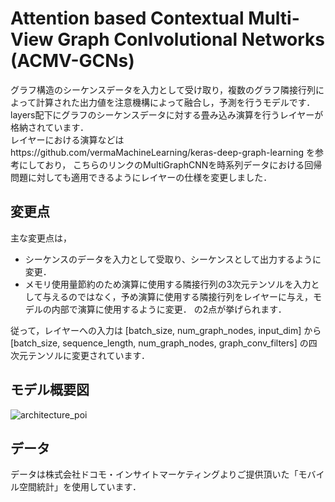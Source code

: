 # Attention based Contextual Multi-View Graph Conlvolutional Networks (ACMV-GCNs)
グラフ構造のシーケンスデータを入力として受け取り，複数のグラフ隣接行列によって計算された出力値を注意機構によって融合し，予測を行うモデルです．  
layers配下にグラフのシーケンスデータに対する畳み込み演算を行うレイヤーが格納されています．  
レイヤーにおける演算などはhttps://github.com/vermaMachineLearning/keras-deep-graph-learning を参考にしており，
こちらのリンクのMultiGraphCNNを時系列データにおける回帰問題に対しても適用できるようにレイヤーの仕様を変更しました．

## 変更点
主な変更点は，
- シーケンスのデータを入力として受取り、シーケンスとして出力するように変更．
- メモリ使用量節約のため演算に使用する隣接行列の3次元テンソルを入力として与えるのではなく，予め演算に使用する隣接行列をレイヤーに与え，モデルの内部で演算に使用するように変更．
の2点が挙げられます．

従って，レイヤーへの入力は [batch_size, num_graph_nodes, input_dim] から [batch_size, sequence_length, num_graph_nodes, graph_conv_filters] の四次元テンソルに変更されています．

## モデル概要図
![architecture_poi](https://user-images.githubusercontent.com/56177314/115978686-31a0f980-a5bc-11eb-9d73-0f0bb6449a13.png)

## データ
データは株式会社ドコモ・インサイトマーケティングよりご提供頂いた「モバイル空間統計」を使用しています．
